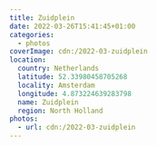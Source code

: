 ```yaml
---
title: Zuidplein
date: 2022-03-26T15:41:45+01:00
categories:
  - photos
coverImage: cdn:/2022-03-zuidplein
location:
  country: Netherlands
  latitude: 52.33980458705268
  locality: Amsterdam
  longitude: 4.873224639283798
  name: Zuidplein
  region: North Holland
photos:
  - url: cdn:/2022-03-zuidplein
---
```

